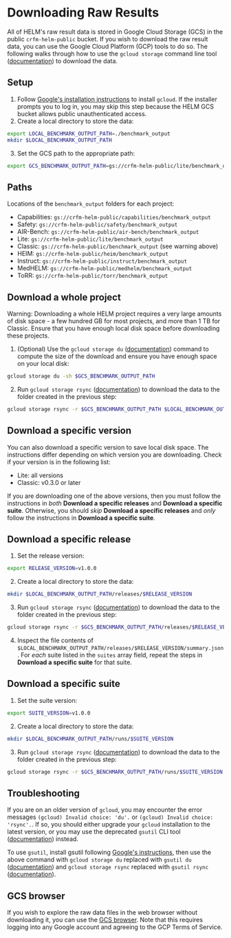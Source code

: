 # Downloading Raw Results

All of HELM's raw result data is stored in Google Cloud Storage (GCS) in the public `crfm-helm-public` bucket. If you wish to download the raw result data, you can use the Google Cloud Platform (GCP) tools to do so. The following walks through how to use the `gcloud storage` command line tool ([documentation](https://cloud.google.com/sdk/gcloud/reference/storage)) to download the data.

## Setup

1. Follow [Google's installation instructions](https://cloud.google.com/sdk/docs/install) to install `gcloud`. If the installer prompts you to log in, you may skip this step because the HELM GCS bucket allows public unauthenticated access.
2. Create a local directory to store the data:
```sh
export LOCAL_BENCHMARK_OUTPUT_PATH=./benchmark_output
mkdir $LOCAL_BENCHMARK_OUTPUT_PATH
```
3. Set the GCS path to the appropriate path:
```sh
export GCS_BENCHMARK_OUTPUT_PATH=gs://crfm-helm-public/lite/benchmark_output
```

## Paths

Locations of the `benchmark_output` folders for each project:

- Capabilities: `gs://crfm-helm-public/capabilities/benchmark_output`
- Safety: `gs://crfm-helm-public/safety/benchmark_output`
- AIR-Bench: `gs://crfm-helm-public/air-bench/benchmark_output`
- Lite: `gs://crfm-helm-public/lite/benchmark_output`
- Classic: `gs://crfm-helm-public/benchmark_output` (see warning above)
- HEIM: `gs://crfm-helm-public/heim/benchmark_output`
- Instruct: `gs://crfm-helm-public/instruct/benchmark_output`
- MedHELM: `gs://crfm-helm-public/medhelm/benchmark_output`
- ToRR: `gs://crfm-helm-public/torr/benchmark_output`

## Download a whole project

Warning: Downloading a whole HELM project requires a very large amounts of disk space - a few hundred GB for most projects, and more than 1 TB for Classic. Ensure that you have enough local disk space before downloading these projects.

1. (Optional) Use the `gcloud storage du` ([documentation](https://cloud.google.com/sdk/gcloud/reference/storage/du)) command to compute the size of the download and ensure you have enough space on your local disk:
```sh
gcloud storage du -sh $GCS_BENCHMARK_OUTPUT_PATH
```
2. Run `gcloud storage rsync` ([documentation](https://cloud.google.com/sdk/gcloud/reference/storage/rsync)) to download the data to the folder created in the previous step:
```sh
gcloud storage rsync -r $GCS_BENCHMARK_OUTPUT_PATH $LOCAL_BENCHMARK_OUTPUT_PATH
```

## Download a specific version

You can also download a specific version to save local disk space. The instructions differ depending on which version you are downloading. Check if your version is in the following list:

- Lite: all versions
- Classic: v0.3.0 or later

If you are downloading one of the above versions, then you must follow the instructions in _both_ **Download a specific releases** and **Download a specific suite**. Otherwise, you should _skip_ **Download a specific releases** and _only_ follow the instructions in **Download a specific suite**.

## Download a specific release

1. Set the release version:
```sh
export RELEASE_VERSION=v1.0.0
```
2. Create a local directory to store the data:
```sh
mkdir $LOCAL_BENCHMARK_OUTPUT_PATH/releases/$RELEASE_VERSION
```
3. Run `gcloud storage rsync` ([documentation](https://cloud.google.com/sdk/gcloud/reference/storage/du)) to download the data to the folder created in the previous step:
```sh
gcloud storage rsync -r $GCS_BENCHMARK_OUTPUT_PATH/releases/$RELEASE_VERSION $LOCAL_BENCHMARK_OUTPUT_PATH/releases/$RELEASE_VERSION
```
4. Inspect the file contents of `$LOCAL_BENCHMARK_OUTPUT_PATH/releases/$RELEASE_VERSION/summary.json`. For _each_ suite listed in the `suites` array field, repeat the steps in **Download a specific suite** for that suite.

## Download a specific suite

1. Set the suite version:
```sh
export SUITE_VERSION=v1.0.0
```
2. Create a local directory to store the data:
```sh
mkdir $LOCAL_BENCHMARK_OUTPUT_PATH/runs/$SUITE_VERSION
```
3. Run `gcloud storage rsync` ([documentation](https://cloud.google.com/sdk/gcloud/reference/storage/du)) to download the data to the folder created in the previous step:
```sh
gcloud storage rsync -r $GCS_BENCHMARK_OUTPUT_PATH/runs/$SUITE_VERSION $LOCAL_BENCHMARK_OUTPUT_PATH/runs/$SUITE_VERSION
```

## Troubleshooting

If you are on an older version of `gcloud`, you may encounter the error messages `(gcloud) Invalid choice: 'du'.` or `(gcloud) Invalid choice: 'rsync'.`. If so, you should either upgrade your `gcloud` installation to the latest version, or you may use the deprecated `gsutil` CLI tool ([documentation](https://cloud.google.com/storage/docs/gsutil)) instead.

To use `gsutil`, install gsutil following [Google's instructions](https://cloud.google.com/storage/docs/gsutil_install), then use the above command with `gcloud storage du` replaced with `gsutil du` ([documentation](https://cloud.google.com/storage/docs/gsutil/commands/du)) and `gcloud storage rsync` replaced with `gsutil rsync` ([documentation](https://cloud.google.com/storage/docs/gsutil/commands/rsync)).

## GCS browser

If you wish to explore the raw data files in the web browser without downloading it, you can use the [GCS browser](https://console.cloud.google.com/storage/browser/crfm-helm-public). Note that this requires logging into any Google account and agreeing to the GCP Terms of Service.
